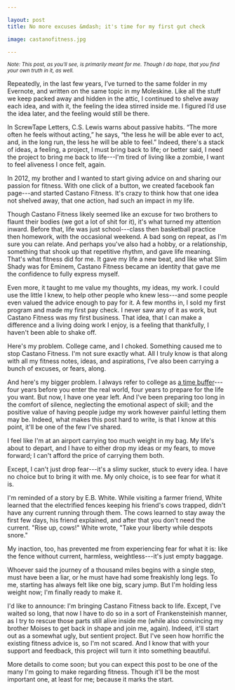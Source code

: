 ```yaml
---

layout: post
title: No more excuses &mdash; it's time for my first gut check  

image: castanofitness.jpg

---
```


<small> <i> 
Note: This post, as you'll see, is primarily meant for me. Though I do hope, that you find your own truth in it, as well. </i> </small>

Repeatedly, in the last few years, I’ve turned to the same folder in my Evernote, and written on the same topic in my Moleskine. Like all the stuff we keep packed away and hidden in the attic, I continued to shelve away each idea, and with it, the feeling the idea stirred inside me. I figured I’d use the idea later, and the feeling would still be there.

In ScrewTape Letters, C.S. Lewis warns about passive habits. “The more often he feels without acting,” he says, “the less he will be able ever to act, and, in the long run, the less he will be able to feel.” Indeed, there's a stack of ideas, a feeling, a project, I must bring back to life; or better said, I need the project to bring me back to life---I'm tired of living like a zombie, I want to feel aliveness I once felt, again. 

In 2012, my brother and I wanted to start giving advice on and sharing our passion for fitness. With one click of a button, we created facebook fan page---and started Castano Fitness. It's crazy to think how that one idea not shelved away, that one action, had such an impact in my life. 

Though Castano Fitness likely seemed like an excuse for two brothers to flaunt their bodies (we got a lot of shit for it), it's what turned my attention inward. Before that, life was just school---class then basketball practice then homework, with the occasional weekend. A bad song on repeat, as I'm sure you can relate. And perhaps you've also had a hobby, or a relationship, something that shook up that repetitive rhythm, and gave life meaning. That's what fitness did for me. It gave my life a new beat, and like what Slim Shady was for Eminem, Castano Fitness became an identity that gave me the confidence to fully express myself.  

Even more, it taught to me value my thoughts, my ideas, my work. I could use the little I knew, to help other people who knew less---and some people even valued the advice enough to pay for it. A few months in, I sold my first program and made my first pay check. I never saw any of it as work, but Castano Fitness was my first business. That idea, that I can make a difference and a living doing work I enjoy, is a feeling that thankfully, I haven't been able to shake off. 

Here's my problem. College came, and I choked. Something caused me to stop Castano Fitness. I'm not sure exactly what. All I truly know is that along with all my fitness notes, ideas, and aspirations, I’ve also been carrying a bunch of excuses, or fears, along. 

And here's my bigger problem. I always refer to college as [a time buffer](/BeUniquelyValuable)---four years before you enter the real world, four years to prepare for the life you want. But now, I have one year left. And I've been preparing too long in the comfort of silence, neglecting the emotional aspect of skill; and the positive value of having people judge my work however painful letting them may be. Indeed, what makes this post hard to write, is that I know at this point, it'll be one of the few I've shared. 

I feel like I'm at an airport carrying too much weight in my bag. My life's about to depart, and I have to either drop my ideas or my fears, to move forward; I can't afford the price of carrying them both.

Except, I can't just drop fear---it's a slimy sucker, stuck to every idea. I have no choice but to bring it with me. My only choice, is to see fear for what it is.

I'm reminded of a story by E.B. White. While visiting a farmer friend, White learned that the electrified fences keeping his friend's cows trapped, didn't have any current running through them. The cows learned to stay away the first few days, his friend explained, and after that you don't need the current. "Rise up, cows!" White wrote, "Take your liberty while despots snore." 

My inaction, too, has prevented me from experiencing fear for what it is: like the fence without current, harmless, weightless---it's just empty baggage. 

Whoever said the journey of a thousand miles begins with a single step, must have been a liar, or he must have had some freakishly long legs. To me, starting has always felt like one big, scary jump. But I'm holding less weight now; I'm finally ready to make it. 

I'd like to announce: I'm bringing Castano Fitness back to life. Except, I've waited so long, that now I have to do so in a sort of Frankensteinish manner, as I try to rescue those parts still alive inside me (while also convincing my brother Moises to get back in shape and join me, again). Indeed, it'll start out as a somewhat ugly, but sentient project. But I've seen how horrific the existing fitness advice is, so I'm not scared. And I know that with your support and feedback, this project will turn it into something beautiful.

More details to come soon; but you can expect this post to be one of the many I'm going to make regarding fitness. Though it'll be the most important one, at least for me; because it marks the start.



